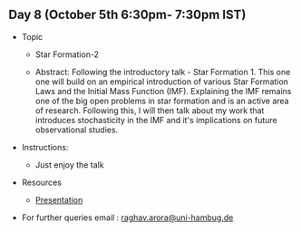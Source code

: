 ## Day 8 (October 5th 6:30pm- 7:30pm IST)
* Topic
  * Star Formation-2
  
  * Abstract: Following the introductory talk - Star Formation 1. This one one will build on an empirical introduction of various Star Formation Laws and the     Initial Mass Function (IMF). Explaining the IMF remains one of the big open problems in star formation and is an active area of research. Following this, I will then talk about my work that introduces stochasticity in the IMF and it's implications on future observational studies.
  
* Instructions:
  * Just enjoy the talk
  
* Resources
  * [Presentation](https://github.com/ssp5361/Mini-Astro-workshop/blob/master/Day-8/Star%20formation-2.pdf)
  
* For further queries email : raghav.arora@uni-hambug.de
